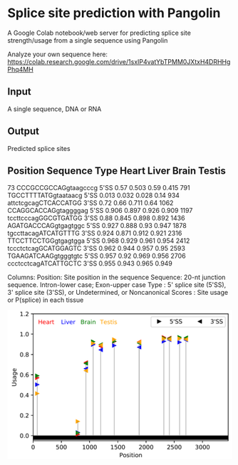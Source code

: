 # Splice site prediction with Pangolin

A Google Colab notebook/web server for predicting splice site strength/usage from a single sequence using Pangolin

Analyze your own sequence here: https://colab.research.google.com/drive/1sxIP4vatYbTPMM0JXtxH4DRHHgPhq4MH

## Input
A single sequence, DNA or RNA

## Output

Predicted splice sites

Position  Sequence  Type  Heart	Liver	Brain	Testis
-----------------------------------------------------------------------
73     CCCGCCGCCAGgtaagcccg	5'SS	0.57	0.503	0.59	0.415
791 	 TGCCTTTTATGgtaataacg	5'SS	0.013	0.032	0.028	0.14
934 	 attctcgcagCTCACCATGG	3'SS	0.72	0.66	0.711	0.64
1062 	 CCAGGCACCAGgtaggggag	5'SS	0.906	0.897	0.926	0.909
1197 	 tccttcccagGGCGTGATGG	3'SS	0.88	0.845	0.898	0.892
1436 	 AGATGACCCAGgtgagtggc	5'SS	0.927	0.888	0.93	0.947
1878 	 tgccttacagATCATGTTTG	3'SS	0.924	0.871	0.912	0.921
2316 	 TTCCTTCCTGGgtgagtgga	5'SS	0.968	0.929	0.961	0.954
2412 	 tccctctcagGCATGGAGTC	3'SS	0.962	0.944	0.957	0.95
2593 	 TGAAGATCAAGgtgggtgtc	5'SS	0.957	0.92	0.969	0.956
2706 	 ccctcctcagATCATTGCTC	3'SS	0.955	0.943	0.965	0.949

Columns:
Position:	Site position in the sequence
Sequence:	20-nt junction sequence. Intron-lower case; Exon-upper case
Type    :	5' splice site (5'SS), 3' splice site (3'SS), or Undetermined, or Noncanonical
Scores  :	Site usage or P(splice) in each tissue

![Alt text](./sample-output.png?raw=true "Title")


